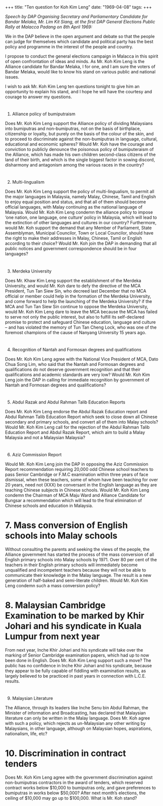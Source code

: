 +++ 
title: "Ten question for Koh Kim Leng"
date: "1969-04-08"
tags:
+++

_Speech by DAP Organising Secretary and Parliamentary Candidate for Bandar Melaka, Mr. Lim Kit Siang, at the first DAP General Elections Public Rally at Malacca Padang on 8th April 1969:_

We in the DAP believe in the open argument and debate so that the people can judge for themselves which candidate and political party has the best policy and programme in the interest of the people and country.

I propose to conduct the general elections campaign in Malacca in this spirit of open confrontation of ideas and minds.
As Mr. Koh Kim Leng is the Alliance candidate for Bandar Melaka, I for one, and I am sure the voters of Bandar Melaka, would like to know his stand on various public and national issues.

I wish to ask Mr. Koh Kim Leng ten questions tonight to give him an opportunity to explain his stand, and I hope he will have the courtesy and courage to answer my questions.</u>
# 
1.	Alliance policy of bumiputraism

Does Mr. Koh Kim Leng support the Alliance policy of dividing Malaysians into bumiputras and non-bumiputras, not on the basis of birthplace, citizenship or loyalty, but purely on the basis of the colour of the skin, and to proceed to discriminate against the non-bumiputras in language, cultural, educational and economic spheres? Would Mr. Koh have the courage and conviction to publicly denounce the poisonous policy of bumiputeraism of the Alliance, which has made his own children second-class citizens of the land of their birth, and which is the single biggest factor in sowing discord, disharmony and antagonism among the various races in the country?
# 
2.	Multi-lingualism

Does Mr. Koh Kim Leng support the policy of multi-lingualism, to permit all the major languages in Malaysia, namely Malay, Chinese, Tamil and English to enjoy equal position and status, and that all of them should become official languages, with Malay continuing as the national language of Malaysia. Would Mr. Koh Kim Leng condemn the alliance policy to impose ‘one nation, one language, one culture’ policy in Malaysia, which will lead to the extinction of other languages and cultures in our country? Furthermore, would Mr. Koh support the demand that any Member of Parliament, State Assemblyman, Municipal Councilor, Town or Local Councilor, should have the right to make their addresses in Malay, Chinese, Tamil or English according to their choice? Would Mr. Koh join the DAP in demanding that all public notices and government correspondence should be in four languages?
# 
3.	Merdeka University

Does Mr. Khaw Kim Leng support the establishment of the Merdeka University, and would Mr. Koh dare to defy the directive of the MCA President, Tun Tan Siew Sin, who decreed last December that no MCA official or member could help in the formation of the Merdeka University, and come forward to help the launching of the Merdeka University? if the MCA and Tun Tan Siew Sin continue to oppose the Merdeka University, would Mr. Koh Kim Leng dare to leave the MCA because the MCA has failed to serve not only the public interest, but also to fulfill its self-declared promise to protect and safeguard Chinese education, language and culture – and has violated the memory of Tun Tan Cheng Lock, who was one of the foremost champions of the cause of Nanyang University 15 years ago.
# 
4.	Recognition of Nantah and Formosan degrees and qualifications

Does Mr. Koh Kim Leng agree with the National Vice President of MCA, Dato Chua Song Lim, who said that the Nantah and Formosan degrees and qualifications do not deserve government recognition and that their qualifications and academic standards are very low? Would Mr. Koh Kim Leng join the DAP in calling for immediate recognition by government of Nantah and Formosan degrees and qualifications?
# 
5.	Abdul Razak and Abdul Rahman Talib Education Reports

Does Mr. Koh Kim Leng endorse the Abdul Razak Education report and Abdul Rahman Talib Education Report which seek to close down all Chinese secondary and primary schools, and convert all of them into Malay schools? Would Mr. Koh Kim Leng call for the rejection of the Abdul Rahman Talib Education Report and Abdul Razak Report, which aim to build a Malay Malaysia and not a Malaysian Malaysia?
# 
6.	Aziz Commission Report

Would Mr. Koh Kim Leng join the DAP in opposing the Aziz Commission Report recommendation requiring 20,000 odd Chinese school teachers to pass Senior Cambridge or F.M.C examination within three years of face dismissal, when these teachers, some of whom have been teaching for over 20 years, need not (XXX) be conversant in the English language as they are teaching Chinese subjects in Chinese schools. Would Mr. Koh Kim Leng condemn the Chairman of MCA Maju Ward and Alliance Candidate for Bungsar a recommendation which will lead to the final elimination of Chinese schools and education in Malaysia.

# 7.	Mass conversion of English schools into Malay schools

Without consulting the parents and seeking the views of the people, the Alliance government has started the process of the mass conversion of all English primary schools into Malay schools by 1971. Over 80 per cent of the teachers in their English primary schools will immediately become unqualified and incompetent teachers because they will not be able to communicate their knowledge in the Malay language. The result is a new generation of half-baked and semi-literate children. Would Mr. Koh Kim Leng condemn such a mass conversion policy?

# 8.	Malaysian Cambridge Examination to be marked by Khir Johari and his syndicate in Kuala Lumpur from next year

From next year, Inche Khir Johari and his syndicate will take over the marking of Senior Cambridge examination papers, which had up to now been done in English. Does Mr. Koh Kim Leng support such a move? The public has no confidence in Inche Khir Johari and his syndicate, because they appear to be fully capable of fiddling with examination results, as largely believed to be practiced in past years in connection with L.C.E. results.
# 
9.	Malaysian Literature

The Alliance, through its leaders like Inche Senu bin Abdul Rahman, the Minister of information and Broadcasting, has declared that Malaysian literature can only be written in the Malay language.  Does Mr. Koh agree with such a policy, which rejects as un-Malaysian any other writing by Malaysians, in other language, although on Malaysian hopes, aspirations, nationalism, life, etc?

# 10.	Discrimination in contract tenders

Does Mr. Koh Kim Leng agree with the government discrimination against non-bumiputras contractors in the award of tenders, which reserved contract works below $10,000 to bumiputras only, and gave preferences to bumiputras in works below $50,000? After next month’s elections, the ceiling of $10,000 may go up to $100,000. What is Mr. Koh stand?
 
